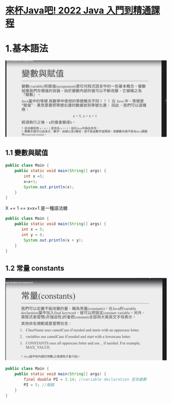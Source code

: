 [來杯Java吧! 2022 Java 入門到精通課程](https://www.udemy.com/course/java-master-chinese/)
======

# 1.基本語法
![](1.jpg)
## 1.1 變數與賦值
```java
public class Main {
    public static void main(String[] args) {
        int x =5;
        x=x+1;
        System.out.println(x);
    }
}
```

X += 1 == x=x+1 是一種語法糖

```java
public class Main {
    public static void main(String[] args) {
       int x = 5;
       int y = 6;
        System.out.println(x + y);
    }
}
```

## 1.2 常量 constants
![](2.jpg)

```java
public class Main {
    public static void main(String[] args) {
        final double PI = 3.14; //variable declaration 宣告變數
        PI = 5; //報錯
    }
}
```



